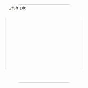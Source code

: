 <div>
  <img align="center" alt="Ysh-pic" height="250" style="border-radius:50px;" src="https://cdn.discordapp.com/attachments/960652688259952780/967900090104680538/tumblr_myx63iI9qF1r4y6vgo1_500.gif">
</div>

